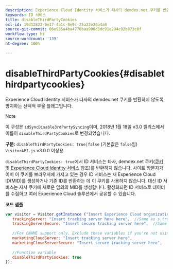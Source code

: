 ```yaml
---
description: Experience Cloud Identity 서비스가 타사의 demdex.net 쿠키를 반환하지 않도록 방지하는 선택적 부울 플래그입니다.
keywords: ID 서비스
title: disableThirdPartyCookies
exl-id: 19d12822-0e17-4a1c-8e9c-25a22e20a4a8
source-git-commit: 06e935a4ba4776baa900d3dc91e294c92b873c0f
workflow-type: ht
source-wordcount: '139'
ht-degree: 100%

---
```


# disableThirdPartyCookies{#disablethirdpartycookies}

Experience Cloud Identity 서비스가 타사의 demdex.net 쿠키를 반환하지 않도록 방지하는 선택적 부울 플래그입니다.

>[!NOTE]
>
>이 구성은 `idSyncDisable3rdPartySyncing`이며, 2018년 1월 18일 v3.0 릴리스에서 이름이 `disableThirdPartyCookies`로 변경되었습니다.

**구문:** `disableThirdPartyCookies: true|false` (기본값은 `false`임) `VisitorAPI.js` v3.0.0 이상용

`disableThirdPartyCookies: true`에서 ID 서비스는 타사, demdex.net 쿠키([쿠키 및 Experience Cloud Identity 서비스](../../introduction/cookies.md) 참조)를 반환하지 않습니다. 사이트 방문자가 이미 이 쿠키를 브라우저에 가지고 있는 경우 ID 서비스는 새 Experience Cloud ID(MID)를 생성하거나 기존 ID를 반환하는 데 이 쿠키를 사용하지 않습니다. 대신 ID 서비스는 자사 쿠키에 새로운 임의의 MID를 생성합니다. 활성화되면 ID 서비스로 데이터를 수집하고 여러 Experience Cloud 솔루션에서 공유할 수 있습니다.

**코드 샘플**

```js
var visitor = Visitor.getInstance ("Insert Experience Cloud organization ID here",{ 
   trackingServer: "Insert tracking server here here",  //Same as s.trackingServer 
   trackingServerSecure: "Insert secure tracking server here",  //Same as s.trackingServerSecure 
 
   //For CNAME support only. Exclude these variables if you're not using CNAME 
   marketingCloudServer: "Insert tracking server here", 
   marketingCloudServerSecure: "Insert secure tracking server here", 
 
   //Function variable 
   disableThirdPartyCookies: true 
});
```
